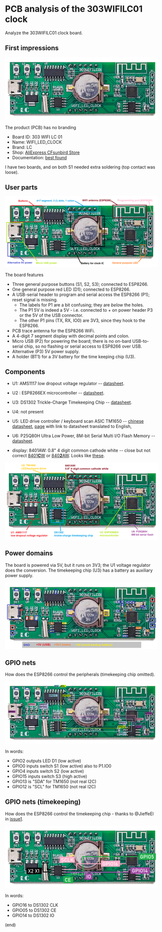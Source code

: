 # PCB analysis of the 303WIFILC01 clock

Analyze the 303WIFILC01 clock board.


## First impressions

![PCB](pcb.png)

The product (PCB) has no branding
 - Board ID: 303 WIFI LC 01
 - Name: WIFI_LED_CLOCK
 - Brand: LC
 - Shop: [AliExpress CFsunbird Store](https://www.aliexpress.com/item/1005003486084193.html)
 - Documentation: [best found](https://dailystuffstore.com/display-screen/707-1903820-0-8-inch-display-screen-digital-tube-wifi-clock-module-automatic-clock-diy-digital.html)

I have two boards, and on both S1 needed extra soldering (top contact was loose).


## User parts

![user parts](pcb-user.png)

The board features

 - Three general purpose buttons (S1, S2, S3); connected to ESP8266.
 - One general purpose red LED (D1); connected to ESP8266.
 - A USB-serial header to program and serial access the ESP8266 (P1); reset signal is missing.
   - The labels for P1 are a bit confusing; they are _below_ the holes.
   - The P1 5V is indeed a 5V - i.e. connected to + on power header P3 or the 5V of the USB connector.
   - The other P1 pins (TX, RX, IO0) are 3V3, since they hook to the ESP8266.
 - PCB trace antenna for the ESP8266 WiFi.
 - A 4-digit 7 segment display with decimal points and colon.
 - Micro USB (P2) for powering the board; there is no on-bard USB-to-serial chip, 
   so no flashing or serial access to ESP8266 over USB.
 - Alternative (P3) 5V power supply.
 - A holder (BT1) for a 3V battery for the time keeping chip (U3).


## Components

 - U1: AMS1117 low dropout voltage regulator
   -- [datasheet](http://www.advanced-monolithic.com/pdf/ds1117.pdf).

 - U2 : ESP8266EX microcontroller 
   -- [datasheet](https://www.espressif.com/sites/default/files/documentation/0a-esp8266ex_datasheet_en.pdf).

 - U3: DS1302 Trickle-Charge Timekeeping Chip
   -- [datasheet](https://eu.mouser.com/datasheet/2/256/DS1302-1292062.pdf).

 - U4: not present

 - U5: LED drive controller / keyboard scan ASIC TM1650
   -- [chinese datasheet](https://datasheetspdf.com/pdf-file/840047/TitanMicro/TM1650/1),
   [page](https://components101.com/ics/tm1650-led-driver-ic) with link to datasheet translated to English,

 - U6: P25Q80H Ultra Low Power, 8M-bit Serial Multi I/O Flash Memory
   -- [datasheet](https://datasheet.lcsc.com/szlcsc/PUYA-P25Q80H-SSH-IT_C194872.pdf).

 - display: 8401AW: 0.8" 4 digit common cathode white
   -- close but not correct [8401**C**W](http://www.yitenuo.com/product/display/four/ELF-8401C-D.html) or
   [840**2**AW](http://www.yitenuo.com/product/display/four/ELF-8402.html).
   Looks like [these](https://www.aliexpress.com/item/32945496377.html).
   
   
![Components](pcb-comps.png)


## Power domains

The board is powered via 5V, but it runs on 3V3; the U1 voltage regulator does the conversion.
The timekeeping chip (U3) has a battery as auxiliary power supply. 

![Power domains](pcb-power.png)  


## GPIO nets

How does the ESP8266 control the peripherals (timekeeping chip omitted). 

![GPIO nets](pcb-gpio.png)  

In words:

 - GPIO2 outputs LED D1 (low active)
 - GPIO0 inputs switch S1 (low active) also to P1.IO0
 - GPIO4 inputs switch S2 (low active)
 - GPIO15 inputs switch S3 (high active)
 - GPIO13 is "SDA" for TM1650 (not real I2C)
 - GPIO12 is "SCL" for TM1650 (not real I2C)


## GPIO nets (timekeeping)

How does the ESP8266 control the timekeeping chip - thanks to @JieffeEl in [issue1](https://github.com/maarten-pennings/303WIFILC01/issues/1). 

![GPIO time nets](pcb-time.png)  

In words:
 - GPIO16 to DS1302 CLK
 - GPIO05 to DS1302 CE	
 - GPIO14 to DS1302 IO	

(end)
  

